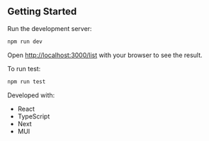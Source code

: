 ## Getting Started

Run the development server:

```bash
npm run dev
```
Open [http://localhost:3000/list](http://localhost:3000/list) with your browser to see the result.

To run test:
```bash
npm run test
```
Developed with:
 - React
 - TypeScript
 - Next
 - MUI
